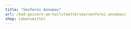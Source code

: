 ```yaml
---
title: "Senferei Annamax"
url: /bad-goisern-am-hallstaettersee/senferei-annamax/
shop: Lebensmittel
---
```

